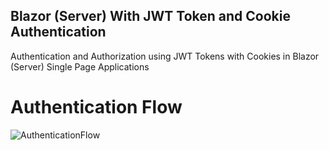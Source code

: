 ## Blazor (Server) With JWT Token and Cookie Authentication
Authentication and Authorization using JWT Tokens with Cookies in Blazor (Server) Single Page Applications

# Authentication Flow
![AuthenticationFlow](https://github.com/INNVTV/Blazor-Server-JWT-Auth/blob/master/_docs/images/auth-flow.png)
